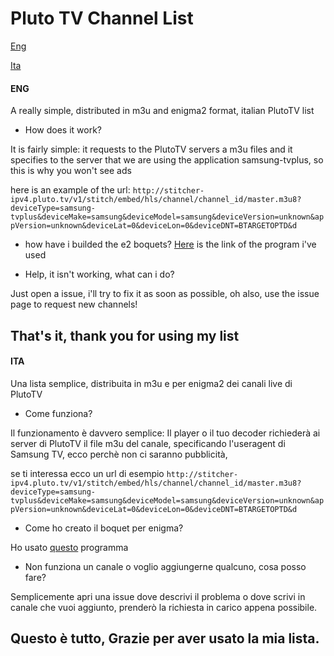 # Pluto TV Channel List
[Eng](#ENG)

[Ita](#ITA)

####  ENG
A really simple, distributed in m3u and enigma2 format, italian PlutoTV list
- How does it work?
 
 It is fairly simple: it requests to the PlutoTV servers a m3u files and it specifies to the server that we are using the application samsung-tvplus, so this is why you won't see ads

here is an example of the url:
`http://stitcher-ipv4.pluto.tv/v1/stitch/embed/hls/channel/channel_id/master.m3u8?deviceType=samsung-tvplus&deviceMake=samsung&deviceModel=samsung&deviceVersion=unknown&appVersion=unknown&deviceLat=0&deviceLon=0&deviceDNT=BTARGETOPTD&d`

- how have i builded the e2 boquets?
 [Here](http://http://www.enigma-tv.com/modules/download/index.php?easiestml_lang=it# "here") is the link of the program i've used

- Help, it isn't working, what can i do?
 
 Just open a issue, i'll try to fix it as soon as possible, oh also, use the issue page to request new channels!

## That's it, thank you for using my list

#### ITA
Una lista semplice, distribuita in m3u e per enigma2 dei canali live di PlutoTV
- Come funziona?
 
 Il funzionamento è davvero semplice: Il player o il tuo decoder richiederà ai server di PlutoTV il file m3u del canale, specificando l'useragent di Samsung TV, ecco
 perchè non ci saranno pubblicità, 

se ti interessa ecco un url di esempio
`http://stitcher-ipv4.pluto.tv/v1/stitch/embed/hls/channel/channel_id/master.m3u8?deviceType=samsung-tvplus&deviceMake=samsung&deviceModel=samsung&deviceVersion=unknown&appVersion=unknown&deviceLat=0&deviceLon=0&deviceDNT=BTARGETOPTD&d`

- Come ho creato il boquet per enigma?
 
 Ho usato [questo](http://www.enigma-tv.com/modules/download/index.php?easiestml_lang=it# "questo") programma

- Non funziona un canale o voglio aggiungerne qualcuno, cosa posso fare?
 
 Semplicemente apri una issue dove descrivi il problema o dove scrivi in canale che vuoi aggiunto, prenderò la richiesta in carico appena possibile.
## Questo è tutto, Grazie per aver usato la mia lista.

